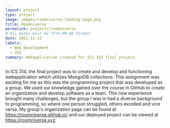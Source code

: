 ```yaml
---
layout: project
type: project
image: images/roomniverse-landing-page.png
title: Roomniverse
permalink: projects/roomniverse
# All dates must be YYYY-MM-DD format!
date: 2021-12-15
labels:
  - Web Development
  - JSX
summary: Webapplication created for ICS 314 final project.
---
```


In ICS 314, the final project was to create and develop and functioning webapplication which utilizes MongoDB collections. This assignment was exciting for me as this was the programming project that was developed as a group. We used our knowledge gained over the course in GitHub to create an organization and develop software as a team. This new experience brought many challenges, but the group I was in had a diverse background to programming, so where one person struggled, others excelled and vice versa. My group's organization page can be found at https://roomniverse.github.io/ and our deployed project can be viewed at https://roomniverse.xyz.


